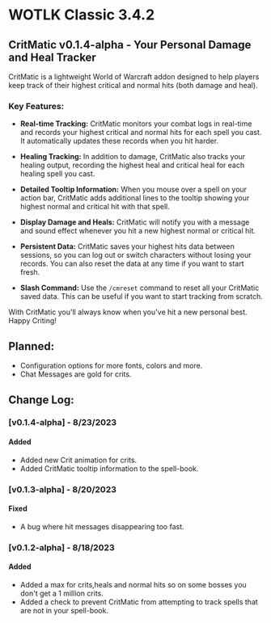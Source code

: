# WOTLK Classic 3.4.2

## CritMatic v0.1.4-alpha - Your Personal Damage and Heal Tracker

CritMatic is a lightweight World of Warcraft addon designed to help players keep track of their highest critical and
normal hits (both damage and heal).

### Key Features:

- **Real-time Tracking:** CritMatic monitors your combat logs in real-time and records your highest critical and normal
  hits for each spell you cast. It automatically updates these records when you hit harder.

- **Healing Tracking:** In addition to damage, CritMatic also tracks your healing output, recording the highest heal and
  critical heal for each healing spell you cast.

- **Detailed Tooltip Information:** When you mouse over a spell on your action bar, CritMatic adds additional lines to
  the tooltip showing your highest normal and critical hit with that spell.

- **Display Damage and Heals:** CritMatic will notify you with a message and sound effect whenever you hit a new highest
  normal or critical hit.

- **Persistent Data:** CritMatic saves your highest hits data between sessions, so you can log out or switch characters
  without losing your records. You can also reset the data at any time if you want to start fresh.

- **Slash Command:** Use the `/cmreset` command to reset all your CritMatic saved data. This can be useful if you want
  to start tracking from scratch.

With CritMatic you'll always know when you've hit a new personal best. Happy Criting!

## Planned:

- Configuration options for more fonts, colors and more.
- Chat Messages are gold for crits.

## Change Log:

### [v0.1.4-alpha] - 8/23/2023

#### Added

- Added new Crit animation for crits.
- Added CritMatic tooltip information to the spell-book.

### [v0.1.3-alpha] - 8/20/2023

#### Fixed

- A bug where hit messages disappearing too fast.

### [v0.1.2-alpha] - 8/18/2023

#### Added

- Added a max for crits,heals and normal hits so on some bosses you don't get a 1 million crits.
- Added a check to prevent CritMatic from attempting to track spells that are not in your spell-book.


